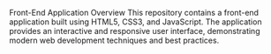 Front-End Application
Overview
This repository contains a front-end application built using HTML5, CSS3, and JavaScript. The application provides an interactive and responsive user interface, demonstrating modern web development techniques and best practices.
